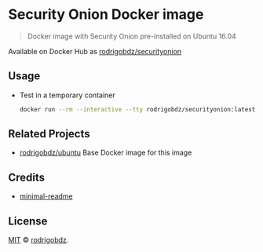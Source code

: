 # Security Onion Docker image

> Docker image with Security Onion pre-installed on Ubuntu 16.04

Available on Docker Hub as [rodrigobdz/securityonion](https://hub.docker.com/r/rodrigobdz/securityonion)

## Usage

- Test in a temporary container

  ```sh
  docker run --rm --interactive --tty rodrigobdz/securityonion:latest bash --login
  ```

## Related Projects

- [rodrigobdz/ubuntu](https://hub.docker.com/r/rodrigobdz/ubuntu) Base Docker image for this image

## Credits

- [minimal-readme](https://github.com/rodrigobdz/minimal-readme)

## License

[MIT](LICENSE) © [rodrigobdz](https://rodrigobdz.github.io/).
